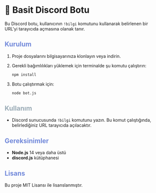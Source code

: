 # 🤖 Basit Discord Botu

Bu Discord botu, kullanıcının `!bilgi` komutunu kullanarak belirlenen bir URL'yi tarayıcıda açmasına olanak tanır.

## <span style="color: #7289DA;">Kurulum</span>

1. Proje dosyalarını bilgisayarınıza klonlayın veya indirin.
2. Gerekli bağımlılıkları yüklemek için terminalde şu komutu çalıştırın:

    ```bash
    npm install
    ```

3. Botu çalıştırmak için:

    ```bash
    node bot.js
    ```

## <span style="color: #99AAB5;">Kullanım</span>

- Discord sunucusunda `!bilgi` komutunu yazın. Bu komut çalıştığında, belirlediğiniz URL tarayıcıda açılacaktır.

## <span style="color: #7289DA;">Gereksinimler</span>

- **Node.js** 14 veya daha üstü
- **discord.js** kütüphanesi

## <span style="color: #7289DA;">Lisans</span>

Bu proje MIT Lisansı ile lisanslanmıştır.
